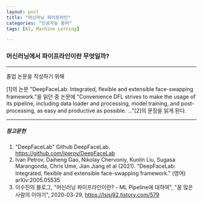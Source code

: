 ```yaml
---
layout: post
title: "머신러닝 파이프라인"
categories: "인공지능 용어"
tags: [AI, Machine Lerning]

---
```




### 머신러닝에서 파이프라인이란 무엇일까?

---

졸업 논문을 작성하기 위해 

[DeepFaceLab]: https://github.com/iperov/DeepFaceLab

[1]의 논문 "DeepFaceLab: Integrated, flexible and extensible face-swapping framework."을 읽던 중 논문에 "Convenience DFL strives to make the usage of its pipeline, including data loader and processing, model training, and post-processing, as easy and productive as possible. ..."[2]의 문장을 읽게 된다. 



---

##### 참고문헌

1) "DeepFaceLab" Github DeepFaceLab. https://github.com/iperov/DeepFaceLab
2) Ivan Petrov, Daiheng Gao, Nikolay Chervoniy, Kunlin Liu, Sugasa Marangonda, Chris Ume, Jian Jiang et al (2021). "DeepFaceLab: Integrated, flexible and extensible face-swapping framework." (영어) arXiv:2005.05535
3)  이수진의 블로그, "머신러닝 파이프라인이란? - ML Pipeline에 대하여", "꿈 많은 사람의 이야기", 2020-03-29, https://lsjsj92.tistory.com/579

